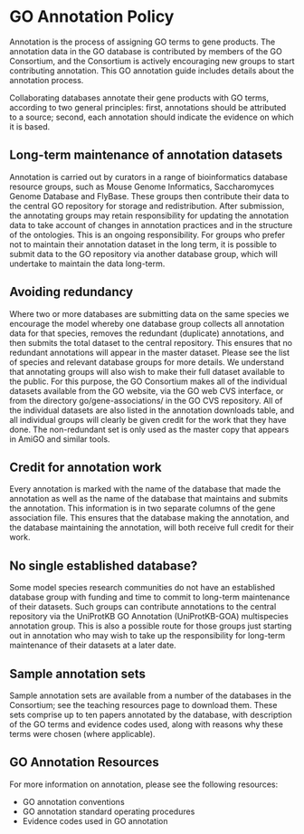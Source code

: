 # GO Annotation Policy
Annotation is the process of assigning GO terms to gene products. The annotation data in the GO database is contributed by members of the GO Consortium, and the Consortium is actively encouraging new groups to start contributing annotation. This GO annotation guide includes details about the annotation process.

Collaborating databases annotate their gene products with GO terms, according to two general principles: first, annotations should be attributed to a source; second, each annotation should indicate the evidence on which it is based.
## Long-term maintenance of annotation datasets
Annotation is carried out by curators in a range of bioinformatics database resource groups, such as Mouse Genome Informatics, Saccharomyces Genome Database and FlyBase. These groups then contribute their data to the central GO repository for storage and redistribution. After submission, the annotating groups may retain responsibility for updating the annotation data to take account of changes in annotation practices and in the structure of the ontologies. This is an ongoing responsibility. For groups who prefer not to maintain their annotation dataset in the long term, it is possible to submit data to the GO repository via another database group, which will undertake to maintain the data long-term.
## Avoiding redundancy
Where two or more databases are submitting data on the same species we encourage the model whereby one database group collects all annotation data for that species, removes the redundant (duplicate) annotations, and then submits the total dataset to the central repository. This ensures that no redundant annotations will appear in the master dataset. Please see the list of species and relevant database groups for more details. We understand that annotating groups will also wish to make their full dataset available to the public. For this purpose, the GO Consortium makes all of the individual datasets available from the GO website, via the GO web CVS interface, or from the directory go/gene-associations/ in the GO CVS repository. All of the individual datasets are also listed in the annotation downloads table, and all individual groups will clearly be given credit for the work that they have done. The non-redundant set is only used as the master copy that appears in AmiGO and similar tools.
## Credit for annotation work
Every annotation is marked with the name of the database that made the annotation as well as the name of the database that maintains and submits the annotation. This information is in two separate columns of the gene association file. This ensures that the database making the annotation, and the database maintaining the annotation, will both receive full credit for their work.
## No single established database?
Some model species research communities do not have an established database group with funding and time to commit to long-term maintenance of their datasets. Such groups can contribute annotations to the central repository via the UniProtKB GO Annotation (UniProtKB-GOA) multispecies annotation group. This is also a possible route for those groups just starting out in annotation who may wish to take up the responsibility for long-term maintenance of their datasets at a later date.
## Sample annotation sets
Sample annotation sets are available from a number of the databases in the Consortium; see the teaching resources page to download them. These sets comprise up to ten papers annotated by the database, with description of the GO terms and evidence codes used, along with reasons why these terms were chosen (where applicable).
## GO Annotation Resources
For more information on annotation, please see the following resources:

 * GO annotation conventions
 * GO annotation standard operating procedures
 * Evidence codes used in GO annotation


